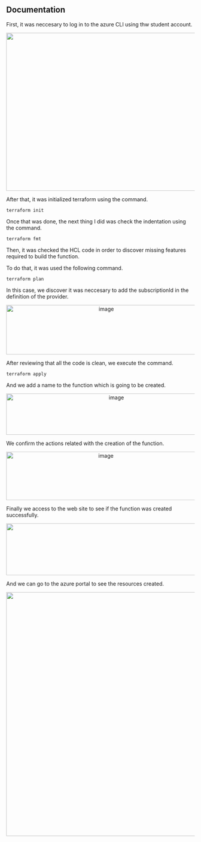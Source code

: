 ## Documentation

First, it was neccesary to log in to the azure CLI using thw student account.

<p align="center">
  <img width="1089" height="421" alt="image" src="https://github.com/user-attachments/assets/82a5564a-e20e-4742-a788-9d2ed454492a" />
</p>
After that, it was initialized terraform using the command.

````
terraform init
````
Once that was done, the next thing I did was check the indentation using the command.

````
terraform fmt
````
Then, it was checked the HCL code in order to discover missing features required to build the function.

To do that, it was used the following command.
````
terraform plan
````

In this case, we discover it was neccesary to add the subscriptionId in the definition of the provider.

<p align="center">
  <img width="519" height="132" alt="image" src="https://github.com/user-attachments/assets/a1b25d3f-fdf5-4bad-8a64-a968d1292101" />
</p>

After reviewing that all the code is clean, we execute the command.

````
terraform apply
````

And we add a name to the function which is going to be created.

<p align="center">
  <img width="573" height="110" alt="image" src="https://github.com/user-attachments/assets/266c2bc6-a7fc-4baa-9eb3-19ed6e5cce30" />
</p>

We confirm the actions related with the creation of the function.

<p align="center">
  <img width="517" height="129" alt="image" src="https://github.com/user-attachments/assets/e76c55b7-6607-4dd5-afd1-43d3777120f7" />
</p>

Finally we access to the web site to see if the function was created successfully.

<p align="center">
  <img width="1242" height="138" alt="image" src="https://github.com/user-attachments/assets/c4a0e131-5917-4e76-91cd-c58887b6da88" />
</p>

And we can go to the azure portal to see the resources created.

<p align="center">
  <img width="1509" height="650" alt="image" src="https://github.com/user-attachments/assets/2a1530f9-7de5-447a-8b38-e0fe6a32da8a" />
</p>


